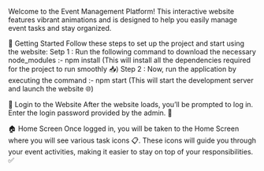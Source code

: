 Welcome to the Event Management Platform! This interactive website features vibrant animations and is designed to help you easily manage event tasks and stay organized.

🚀 Getting Started
Follow these steps to set up the project and start using the website:
Setp 1 : Run the following command to download the necessary node_modules :-
npm install (This will install all the dependencies required for the project to run smoothly 📥)
Step 2 : Now, run the application by executing the command :-
npm start (This will start the development server and launch the website 🌐)

🔑 Login to the Website
After the website loads, you’ll be prompted to log in.
Enter the login password provided by the admin. 🔐

🏠 Home Screen 
Once logged in, you will be taken to the Home Screen where you will see various task icons 📋. These icons will guide you through your event activities, making it easier to stay on top of your responsibilities. ✅

